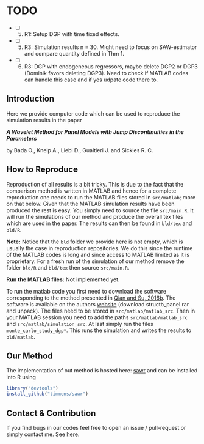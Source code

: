 # TODO

- [ ] 5. R1: Setup DGP with time fixed effects.
- [ ] 5. R3: Simulation results n = 30. Might need to focus on SAW-estimator and compare quantity defined in Thm 1.
- [ ] 6. R3: DGP with endogeneous regressors, maybe delete DGP2 or DGP3 (Dominik favors deleting DGP3). Need to check if MATLAB codes can handle this case and if yes udpate code there to.


## Introduction

Here we provide computer code which can be used to reproduce the simulation results in
the paper

***A Wavelet Method for Panel Models with Jump Discontinuities in the Parameters***

by Bada O., Kneip A., Liebl D., Gualtieri J. and Sickles R. C.


## How to Reproduce

Reproduction of all results is a bit tricky. This is due to the fact that the comparison
method is written in MATLAB and hence for a complete reproduction one needs to run the
MATLAB files stored in ``src/matlab``; more on that below. Given that the MATLAB
simulation results have been produced the rest is easy. You simply need to source the
file ``src/main.R``. It will run the simulations of our method and produce the overall
tex files which are used in the paper. The results can then be found in ``bld/tex`` and
``bld/R``.

**Note:**
Notice that the ``bld`` folder we provide here is not empty, which is usually the case
in reproduction repositories. We do this since the runtime of the MATLAB codes is long
and since access to MATLAB limited as it is proprietary. For a fresh run of the
simulation of our method remove the folder ``bld/R`` and ``bld/tex`` then source
``src/main.R``.

**Run the MATLAB files:**
Not implemented yet.

To run the matlab code you first need to download the software corresponding to the
method presented in [Qian and Su, 2016b](https://www.sciencedirect.com/science/article/abs/pii/S0304407615002377?via%3Dihub).
The software is available on the authors [website](http://jhqian.org/software/index.htm)
(download structb_panel.rar and unpack). The files need to be stored in ``src/matlab/matlab_src``.
Then in your MATLAB session you need to add the paths ``src/matlab/matlab_src`` and
``src/matlab/simulation_src``. At last simply run the files ``monte_carlo_study_dgp*``.
This runs the simulation and writes the results to ``bld/matlab``.

## Our Method 

The implementation of out method is hosted here: [sawr](https://github.com/timmens/sawr)
and can be installed into R using

```R
library("devtools")
install_github("timmens/sawr")
```

## Contact & Contribution

If you find bugs in our codes feel free to open an issue / pull-request or simply
contact me. See [here](https://github.com/timmens).
